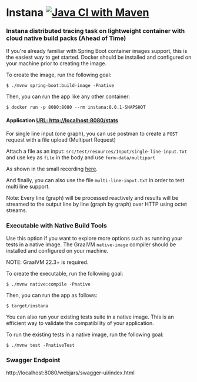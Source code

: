 # Instana [![Java CI with Maven](https://github.com/manonworldrepository/instana/actions/workflows/maven.yml/badge.svg)](https://github.com/manonworldrepository/instana/actions/workflows/maven.yml)


### Instana distributed tracing task on lightweight container with cloud native build packs (Ahead of Time)
If you're already familiar with Spring Boot container images support, this is the easiest way to get started.
Docker should be installed and configured on your machine prior to creating the image.

To create the image, run the following goal:

```
$ ./mvnw spring-boot:build-image -Pnative
```

Then, you can run the app like any other container:

```
$ docker run -p 8080:8080 --rm instana:0.0.1-SNAPSHOT
```

#### Application [URL: http://localhost:8080/stats](http://localhost:8080/stats)

For single line input (one graph), you can use postman to create a ``` POST ``` request with a file upload (Multipart Request)

Attach a file as an input: ``` src/test/resources/Input/single-line-input.txt ``` and use key as ``` file ``` in the body and use ``` form-data/multipart ```

As shown in the small recording [here](./Recording2024-11-03%20063919.mp4).

And finally, you can also use the file ``` multi-line-input.txt ``` in order to test multi line support.

Note: Every line (graph) will be processed reactively and results will be streamed to the output line by line (graph by graph) over HTTP using octet streams.

### Executable with Native Build Tools
Use this option if you want to explore more options such as running your tests in a native image.
The GraalVM `native-image` compiler should be installed and configured on your machine.

NOTE: GraalVM 22.3+ is required.

To create the executable, run the following goal:

```
$ ./mvnw native:compile -Pnative
```

Then, you can run the app as follows:
```
$ target/instana
```

You can also run your existing tests suite in a native image.
This is an efficient way to validate the compatibility of your application.

To run the existing tests in a native image, run the following goal:

```
$ ./mvnw test -PnativeTest
```



### Swagger Endpoint

http://localhost:8080/webjars/swagger-ui/index.html
